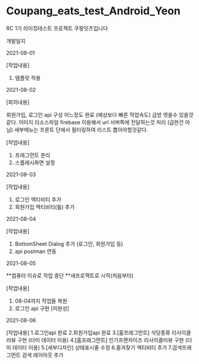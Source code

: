 # Coupang_eats_test_Android_Yeon
RC 1기 라이징테스트 프로젝트 쿠팡잇츠입니다

개발일지

2021-08-01 

[작업내용]
1. 템플릿 적용

2021-08-02 

[회의내용] 

회원가입, 로그인 api 구성 어느정도 완료 (예상보다 빠른 작업속도) 금방 엮을수 있을것같다.
이미지 리소스파일 firebase 이용해서 url 서버쪽에 전달하는것 처리 (급한건 아님)
세부메뉴는 프론트 단에서 필터링하여 리스트 뽑아야할것같다.

[작업내용]
1. 프래그먼트 분리
2. 스플래시화면 설정 

2021-08-03 

[작업내용]
1. 로그인 액티비티 추가
2. 회원가입 액티비티(틀) 추가

2021-08-04

[작업내용]
1. BottomSheet Dialog 추가 (로그인, 회원가입 등)
2. api postman 연동 

2021-08-05

**컴퓨터 이슈로 작업 중단
**새프로젝트로 시작(처음부터)

[작업내용]
1. 08-04까지 작업들 복원
2. 로그인 api 구현 [미완성]

2021-08-06

[작업내용]
1.로그인api 완료
2.회원가입api 완료
3.[홈프래그먼트] 식당종류 리사이클러뷰 구현 (더미 데이터 이용)
4.[홈프래그먼트] 인기프랜차이즈 리사이클러뷰 구현 (더미 데이터 이용)
5.[세부디자인] 상태표시줄 수정
6.즐겨찾기 액티비티 추가
7.검색프래그먼트 검색 레이아웃 추가

